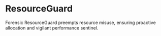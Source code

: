# ResourceGuard
Forensic ResourceGuard preempts resource misuse, ensuring proactive allocation and vigilant performance sentinel.

